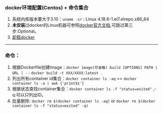 ### docker环境配置(Centos) + 命令集合
1. 系统内核版本要大于3.10：`uname -sr` : Linux 4.18.6-1.el7.elrepo.x86_64 </br>
2. **未安装**过docker的Linux机器可参照[docker官方文档](https://docs.docker.com/install/linux/docker-ce/centos/#install-docker-ce-1),可跳过第三步:Optional。</br>
3. [卸载docker](https://my.oschina.net/lwenhao/blog/1617108)
---
### 命令：
1. 根据Dockerfile创建image：`docker image(可省略) build [OPTIONS] PATH | URL | -` : `docker build -t XXX/XXXX:latest . `
2. 列出所有container id集合：`docker container ls -aq` == `docker container ls -a | awk {'print$1'}`
3. 根据状态查找container集合：`docker container ls -f "status=exited"` ,-q:可以只列出ID。
4. 批量删除: `docker rm $(docker container ls -aq)` or `docker rm $(docker container ls -f "status=exited" -q)`

